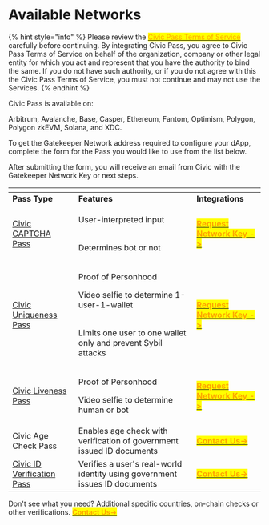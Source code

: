 # Available Networks

{% hint style="info" %}
Please review the [<mark style="color:orange;">Civic Pass Terms of Service</mark>](https://www.civic.com/legal/terms-of-service-civic-pass-v1/) carefully before continuing. By integrating Civic Pass, you agree to Civic Pass Terms of Service on behalf of the organization, company or other legal entity for which you act and represent that you have the authority to bind the same. If you do not have such authority, or if you do not agree with this the Civic Pass Terms of Service, you must not continue and may not use the Services.
{% endhint %}



Civic Pass is available on:

Arbitrum, Avalanche, Base, Casper, Ethereum, Fantom, Optimism, Polygon, Polygon zkEVM, Solana, and XDC.

To get the Gatekeeper Network address required to configure your dApp, complete the form for the Pass you would like to use from the list below.

After submitting the form, you will receive an email from Civic with the Gatekeeper Network Key or next steps.



<table data-header-hidden data-full-width="true"><thead><tr><th></th><th></th><th></th></tr></thead><tbody><tr><td><strong>Pass Type</strong></td><td><strong>Features</strong></td><td><strong>Integrations</strong></td></tr><tr><td><a href="https://getpass.civic.com/?scope=captcha,uniqueness,liveness">Civic CAPTCHA Pass </a></td><td><p>User-interpreted input</p><p><br>Determines bot or not</p></td><td><a href="https://share.hsforms.com/1OElIx6SpTjChCq9EZa4-Fwbzn0a"><mark style="color:orange;"><strong>Request Network Key -></strong></mark></a></td></tr><tr><td><a href="https://getpass.civic.com/?scope=uniqueness,liveness,captcha">Civic Uniqueness Pass</a></td><td><p>Proof of Personhood</p><p></p><p>Video selfie to determine 1-user-1-wallet</p><p><br>Limits one user to one wallet only and prevent Sybil attacks</p></td><td><a href="https://share.hsforms.com/1NhExhEX0Sf6NLptdGi4cAwbzn0a"><mark style="color:orange;"><strong>Request Network Key -></strong></mark></a></td></tr><tr><td><a href="https://getpass.civic.com/?scope=liveness,uniqueness,captcha">Civic Liveness Pass</a></td><td><p>Proof of Personhood</p><p></p><p>Video selfie to determine human or bot</p></td><td><a href="https://share.hsforms.com/1pkdva9v2Q_yAKALLIrPAVwbzn0a"><mark style="color:orange;"><strong>Request Network Key -></strong></mark></a></td></tr><tr><td>Civic Age Check Pass</td><td>Enables age check with verification of government issued ID documents</td><td><a href="https://share.hsforms.com/1kZnRNCKnR3OwO3occk7EXQbzn0a"><mark style="color:orange;"><strong>Contact Us-></strong></mark></a></td></tr><tr><td><a href="https://getpass.civic.com/?pass=identity">Civic ID Verification Pass</a></td><td>Verifies a user's real-world identity using government issues ID documents</td><td><a href="https://share.hsforms.com/1Z4QgWNh0RN2-81jJDcrN2Qbzn0a"><mark style="color:orange;"><strong>Contact Us-></strong></mark></a></td></tr></tbody></table>

Don't see what you need? Additional specific countries, on-chain checks or other verifications. [<mark style="color:orange;">**Contact Us->**</mark>](https://share.hsforms.com/1NvBk0zfyR3aWcMosBxJETQbzn0a)
